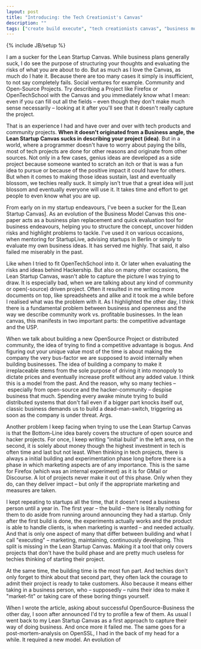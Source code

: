 ```yaml
---
layout: post
title: "Introducing: the Tech Creationist's Canvas"
description: ""
tags: ["create build execute", "tech creationists canvas", "business model canvas", "cbe", "lean startup canvas"]
---
```

{% include JB/setup %}


I am a sucker for the Lean Startup Canvas. While business plans generally suck, I do see the purpose of structuring your thoughts and evaluating the risks of what you are about to do. But as much as I love the Canvas, as much do I hate it. Because there are too many cases it simply is insufficient, to not say completely fails. Social ventures for example. Community and Open-Source Projects. Try describing a Project like Firefox or OpenTechSchool with the Canvas and you immediately know what I mean: even if you can fill out all the fields – even though they don't make much sense necessarily – looking at it after you'll see that it doesn't really capture the project.

That is an experience I had and have over and over with tech products and community projects. **When it doesn't originated from a Business angle, the Lean Startup Canvas sucks in describing your project (idea)**. But in a world, where a programmer doesn't have to worry about paying the bills, most of tech projects are done for other reasons and originate from other sources. Not only in a few cases, genius ideas are developed as a side project because someone wanted to scratch an itch or that is was a fun idea to pursue or because of the positive impact it could have for others. But when it comes to making those ideas sustain, last and eventually blossom, we techies really suck. It simply isn't true that a great idea will just blossom and eventually everyone will use it. It takes time and effort to get people to even know what you are up.



From early on in my startup endeavours, I've been a sucker for the [Lean Startup Canvas]. As an evolution of the Business Model Canvas this one-paper acts as a business plan replacement and quick evaluation tool for business endeavours, helping you to structure the concept, uncover hidden risks and highlight problems to tackle. I've used it on various occasions, when mentoring for StartupLive, advising startups in Berlin or simply to evaluate my own business ideas. It has served me highly. That said, it also failed me miserably in the past.

Like when I tried to fit OpenTechSchool into it. Or later when evaluating the risks and ideas behind Hackership. But also on many other occasions, the Lean Startup Canvas, wasn't able to capture the picture I was trying to draw. It is especially bad, when we are talking about any kind of community or open(-source) driven project. Often it resulted in me writing more documents on top, like spreadsheets and alike and it took me a while before I realised what was the problem with it. As I highlighted the other day, I think there is a fundamental problem between business and openness and the way we describe community work vs. profitable businesses. In the lean canvas, this manifests in two important parts: the competitive advantage and the USP.

When we talk about building a new OpenSource Project or distributed community, the idea of trying to find a competitive advantage is bogus. And figuring out your unique value most of the time is about making the company the very bus-factor we are supposed to avoid internally when building businesses. The idea of building a company to make it irreplaceable stems from the sole purpose of driving it into monopoly to dictate prices and eventually increase profit without any added value. I think this is a model from the past. And the reason, why so many techies – especially from open-source and the hacker-community – despise business that much. Spending every awake minute trying to build distributed systems that don't fail even if a bigger part knocks itself out, classic business demands us to build a dead-man-switch, triggering as soon as the company is under threat. Args.

Another problem I keep facing when trying to use the Lean Startup Canvas is that the Bottom-Line idea barely covers the structure of open source and hacker projects. For once, I keep writing "initial build" in the left area, on the second, it is solely about money though the highest investment in tech is often time and last but not least. When thinking in tech projects, there is always a initial building and experimentation phase long before there is a phase in which marketing aspects are of any importance. This is the same for Firefox (which was an internal experiment) as it is for GMail or Discourse. A lot of projects never make it out of this phase. Only when they do, can they deliver impact – but only if the appropriate marketing and measures are taken.

I kept repeating to startups all the time, that it doesn't need a business person until a year in. The first year – the build – there is literally nothing for them to do aside from running around announcing they had a startup. Only after the first build is done, the experiments actually works and the product is able to handle clients, is when marketing is wanted – and needed actually. And that is only one aspect of many that differ between building and what I call "executing" – marketing, maintaining, continuously developing. This split is missing in the Lean Startup Canvas. Making it a tool that only covers projects that don't have the build phase and are pretty much useless for techies thinking of starting their project.

At the same time, the building time is the most fun part. And techies don't only forget to think about that second part, they often lack the courage to admit their project is ready to take customers. Also because it means either taking in a business person, who – supposedly – ruins their idea to make it "market-fit" or taking care of these boring things yourself.



When I wrote the article, asking about successful OpenSource-Business the other day, I soon after announced I'd try to profile a few of them. As usual I went back to my Lean Startup Canvas as a first approach to capture their way of doing business. And once more it failed me. The same goes for a post-mortem-analysis on OpenSSL, I had in the back of my head for a while. It required a new model. An evolution of 